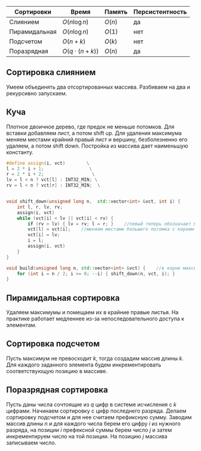 | Сортировки | Время | Память |  Персистентность | 
|------------|------------|------------|------------|
| Слиянием | $O(n \log{n})$ | $O(n)$ | да |
| Пирамидальная | $O(n \log{n})$ | $O(1)$ | нет | 
| Подсчетом | $O(n + k)$ | $O(k)$ | нет | 
| Поразрядная | $O(q \cdot (n + k))$| $O(n)$ | да | 



## Сортировка слиянием
Умеем объединять два отсортированных массива. Разбиваем на два и рекурсивно запускаем.

## Куча
Плотное двоичное дерево, где предок не меньше потомков. Для вставки добавляем лист, а потом shift up. Для удаления максимума меняем местами крайний правый лист и вершину, безболезненно его удаляем, а потом shift down. Постройка из массива дает наименьшую константу.

```cpp
#define assign(i, vct)        \
l = 2 * i + 1;                 \
r = 2 * i + 2;                  \
lv = l < n ? vct[l] : INT32_MIN; \
rv = l < n ? vct[r] : INT32_MIN;  \


void shift_down(unsigned long n,  std::vector<int> &vct, int i) {
    int l, r, lv, rv;
    assign(i, vct)
    while (vct[i] < lv || vct[i] < rv) {
        if (rv > lv) { lv = rv; l = r; }    //левый теперь обозначает большего потомка
        vct[l] = vct[i];    //меняем местами большего потомка с корнем
        vct[i] = lv;
        i = l;
        assign(i, vct)
    }
}

void build(unsigned long n, std::vector<int> &vct) {    //в корне максимум
    for (int i = n / 2; i >= 0; --i) { shift_down(n, vct, i); }
}
```

## Пирамидальная сортировка
Удаляем максимумы и помещаем их в крайние правые листья. На практике работает медленнее из-за непоследовательного доступа к элементам.

## Сортировка подсчетом
Пусть максимум не превосходит $k$, тогда создадим массив длины $k$. Для каждого заданного элемента будем инкрементировать соответствующую позицию в массиве.

## Поразрядная сортировка
Пусть даны числа сочтоящие из $q$ цифр в системе исчисления с $k$ цифрами. Начинаем сортировку с цифр последнего разряда. Делаем сортировку подсчетом и для нее считаем префиксную сумму. Заводим массив длины $n$ и для каждого числа берем его цифру $i$ из нужного разряда, на позиции $i$ префексной суммы берем число $j$ и затем инкрементируем число на той позиции. На позицию $j$ массива записываем число.  

